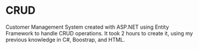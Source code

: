 # CRUD
Customer Management System created with ASP.NET using Entity Framework to handle CRUD 
operations. It took 2 hours to create it, using my previous knowledge in C#, Boostrap, and HTML.
